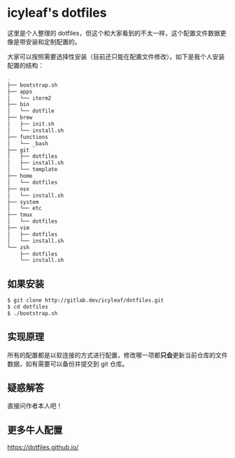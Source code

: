 icyleaf's dotfiles
==================

这里是个人整理的 dotfiles，但这个和大家看到的不太一样，这个配置文件数据更像是带安装和定制配置的。

大家可以按照需要选择性安装（目前还只能在配置文件修改）。如下是我个人安装配置的结构：

```bash
.
├── bootstrap.sh
├── apps
│   └── iterm2
├── bin
│   └── dotfile
├── brew
│   ├── init.sh
│   └── install.sh
├── functions
│   └── _bash
├── git
│   ├── dotfiles
│   ├── install.sh
│   └── template
├── home
│   └── dotfiles
├── osx
│   └── install.sh
├── system
│   └── etc
├── tmux
│   └── dotfiles
├── vim
│   ├── dotfiles
│   └── install.sh
└── zsh
    ├── dotfiles
    └── install.sh
```

如果安装
--------

```bash
$ git clone http://gitlab.dev/icyleaf/dotfiles.git
$ cd dotfiles
$ ./bootstrap.sh
```

实现原理
--------

所有的配置都是以软连接的方式进行配置，修改哪一项都**只会**更新当前仓库的文件数据，如有需要可以备份并提交到 git 仓库。

疑惑解答
--------

直接问作者本人吧！

更多牛人配置
------------

https://dotfiles.github.io/
